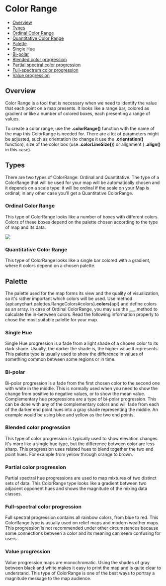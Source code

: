# Color Range

* [Overview](#overview)
* [Types](#types)
 * [Ordinal Color Range](#ordinal_color_range)
 * [Quantitative Color Range](#quantitative_color_range) 
* [Palette](#Palette)
 * [Single Hue](#single_hue)
 * [Bi-polar](#bi_polar) 
 * [Blended color progression](#blended_color_progression)
 * [Partial spectral color progression](#partial_spectral_color_progression) 
 * [Full-spectrum color progression](#full_spectrum_color_progression)
 * [Value progression](#value_progression) 
 
 ## Overview
 
 Color Range is a tool that is necessary when we need to identify the value that each point on a map presents. It looks like a range bar, colored as gradient 
 or like a number of colored boxes, each presenting a range of values.
 
 To create a color range, use the **.colorRange()** function with the name of the map this ColorRange is needed for. There are a lot of parameters might be adjusted, such as orientation 
 (to change it use the **.orientation()** function), size of the color box (use **.colorLineSize()**) or alignment ( **.align()** in this case).
 
 ## Types
 
 There are two types of ColorRange: Ordinal and Quantitative. The type of a ColorRange that will be used for your map will be automatically chosen and it 
 depends on a scale type: it will be ordinal if the scale on your Map is ordinal; in any other case you'll get a Quantitative ColorRange.
 
 ### Ordinal Color Range
 
 This type of ColorRange looks like a number of boxes with different colors. Colors of these boxes depend on the palette chosen according to the type of map and its data.
 
 <img src = "http://static.anychart.com/images/ord_colorrange.jpg">
 
  ### Quantitative Color Range
 
 This type of ColorRange looks like a single bar colored with a gradient, where it colors depend on a chosen palette. 
 
 <pic>
 
 ## Palette
 
 The palette used for the map forms its view and the quality of visualization, so it's rather important which colors will be used. 
 Use method {api:anychart.palettes.RangeColors#colors}**.colors**{api} and define colors as an array.
 In case of Ordinal ColorRange, you may use the **___** method to calculate the in-between colors.
 Read the following information properly to chose the most suitable palette for your map.
 
 ### Single Hue
 
 Single Hue progression is a fade from a light shade of a chosen color to its dark shade. Usually, the darker the shade is, the higher value it represents. 
 This palette type is usually used to show the difference in values of something common between some regions or in time.
 
 ### Bi-polar 
 
 Bi-polar progression is a fade from the first chosen color to the second one with white in the middle. This is normally used when you need to show the change from
 positive to negative values, or to show the mean value.
 Complementary hue progressions are a type of bi-polar progression. This can be done with any of the complementary colors and will fade from each 
 of the darker end point hues into a gray shade representing the middle. An example would be using blue and yellow as the two end points.
 
 ### Blended color progression

 This type of color progression is typically used to show elevation changes. 
 It's more like a single hue type, but the difference between color are less sharp. This progression uses related hues to blend together the two end point hues. 
 For example from yellow through orange to brown.
 
 ### Partial color progression
 
 Partial spectral hue progressions are used to map mixtures of two distinct sets of data. 
 This ColorRange type looks like a gradient between two adjacent opponent hues and shows the magnitude of the mixing data classes.


### Full-spectral color progression

Full spectral progression contains all rainbow colors, from blue to red. This ColorRange type is usually used on relief maps and modern weather maps. 
This progression is not recommended under other circumstances because some connections between a color and its meaning can seem confusing for users.


### Value progression

Value progression maps are monochromatic. Using the shades of gray between black and white makes it easy to print the map and is quite clear to understand.
This type of ColorRange is one of the best ways to portray a magnitude message to the map audience. 






